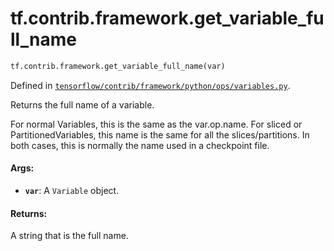 <div itemscope itemtype="http://developers.google.com/ReferenceObject">
<meta itemprop="name" content="tf.contrib.framework.get_variable_full_name" />
<meta itemprop="path" content="Stable" />
</div>

# tf.contrib.framework.get_variable_full_name

``` python
tf.contrib.framework.get_variable_full_name(var)
```



Defined in [`tensorflow/contrib/framework/python/ops/variables.py`](https://www.tensorflow.org/code/tensorflow/contrib/framework/python/ops/variables.py).

Returns the full name of a variable.

For normal Variables, this is the same as the var.op.name.  For
sliced or PartitionedVariables, this name is the same for all the
slices/partitions. In both cases, this is normally the name used in
a checkpoint file.

#### Args:

* <b>`var`</b>: A `Variable` object.


#### Returns:

A string that is the full name.